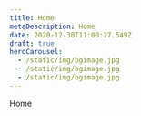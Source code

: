 ```yaml
---
title: Home
metaDescription: Home
date: 2020-12-30T11:00:27.549Z
draft: true
heroCarousel:
  - /static/img/bgimage.jpg
  - /static/img/bgimage.jpg
  - /static/img/bgimage.jpg
---
```

Home